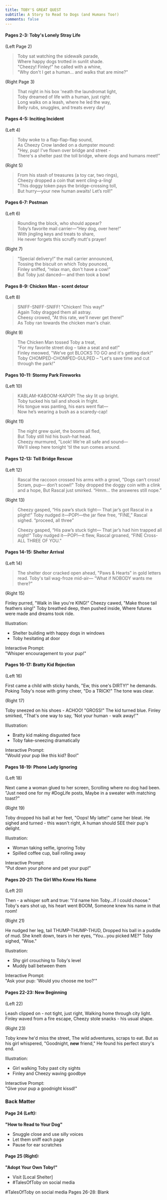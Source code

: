 ```yaml
---
title: TOBY'S GREAT QUEST
subtitle: A Story to Read to Dogs (and Humans Too!)
comments: false
---
```




#### Pages 2-3: Toby's Lonely Stray Life 
 
(Left Page 2)

> Toby sat watching the sidewalk parade,  
Where happy dogs trotted in sunlit shade.  
"Cheezy! Finley!" he called with a whine,  
"Why don't I get a human... and walks that are mine?"   

(Right Page 3)

> That night in his box 'neath the laundromat light,  
Toby dreamed of life with a human, just right:  
Long walks on a leash, where he led the way,    
Belly rubs, snuggles, and treats every day!


#### Pages 4-5: Inciting Incident

(Left 4)

> Toby woke to a flap-flap-flap sound,  
As Cheezy Crow landed on a dumpster mound:    
"Hey, pup! I've flown over bridge and street -  
There's a shelter past the toll bridge, where dogs and humans meet!"

(Right 5)

> From his stash of treasures (a toy car, two rings),  
Cheezy dropped a coin that went cling-a-ling!  
"This doggy token pays the bridge-crossing toll,  
But hurry—your new human awaits! Let’s roll!"

#### Pages 6-7: Postman

(Left 6)

> Rounding the block, who should appear?  
Toby’s favorite mail carrier—“Hey dog, over here!”  
With jingling keys and treats to share,  
He never forgets this scruffy mutt's prayer!

(Right 7)

> “Special delivery!” the mail carrier announced,  
Tossing the biscuit on which Toby pounced,   
Finley sniffed, “relax man, don't have a cow!”  
But Toby just danced— and then took a bow!

#### Pages 8-9: Chicken Man - scent detour

(Left 8)

> SNIFF-SNIFF-SNIFF! "Chicken! This way!"  
Again Toby dragged them all astray.  
Cheesy crowed, "At this rate, we'll never get there!"  
As Toby ran towards the chicken man's chair.

(Right 9)

> The Chicken Man tossed Toby a treat,  
"For my favorite street dog – take a seat and eat!"  
Finley meowed, "We’ve got BLOCKS TO GO and it's getting dark!"  
Toby CHOMPED-CHOMPED-GULPED – "Let's save time and cut through the park!"

#### Pages 10-11: Stormy Park Fireworks

(Left 10)

> KABLAM-KABOOM-KAPOP! The sky lit up bright.    
Toby tucked his tail and shook in fright.   
His tongue was panting, his ears went flat—  
Now he’s wearing a bush as a scaredy-cap!  

(Right 11)

> The night grew quiet, the booms all fled,  
But Toby still hid his bush-hat head.  
Cheezy murmured, "Look! We're all safe and sound—  
We'll sleep here tonight 'til the sun comes around. 

#### Pages 12-13: Toll Bridge Rescue

(Left 12)

>Rascal the raccoon crossed his arms with a growl,
"Dogs can’t cross! Scram, pup— don’t scowl!"
Toby dropped the doggy coin with a clink and a hope,
But Rascal just smirked. “Hmm… the answeres still nope.”

(Right 13)

> Cheezy gasped, “His paw’s stuck tight—
That jar’s got Rascal in a plight!”
Toby nudged it—POP!—the jar flew free,
“FINE,” Rascal sighed. “proceed, all three”

> Cheezy gasped, “His paw’s stuck tight—
That jar’s had him trapped all night!”
Toby nudged it—POP!—it flew,
Rascal groaned, “FINE Cross- ALL THREE OF YOU.”


#### Pages 14-15: Shelter Arrival

(Left 14)

> The shelter door cracked open ahead,
"Paws & Hearts" in gold letters read.
Toby's tail wag-froze mid-air—
"What if NOBODY wants me there?"

(Right 15)

Finley purred, "Walk in like you're KING!"
Cheezy cawed, "Make those tail feathers sing!"
Toby breathed deep, then pushed inside,
Where futures were made and dreams took ride.

Illustration:
- Shelter building with happy dogs in windows
- Toby hesitating at door

Interactive Prompt:  
"Whisper encouragement to your pup!"

#### Pages 16-17: Bratty Kid Rejection
(Left 16)

First came a child with sticky hands,
"Ew, this one's DIRTY!" he demands.
Poking Toby's nose with grimy cheer,
"Do a TRICK!" The tone was clear.

(Right 17)

Toby sneezed on his shoes - ACHOO!
"GROSS!" The kid turned blue.
Finley smirked, "That's one way to say,
'Not your human - walk away!'"

Illustration:
- Bratty kid making disgusted face
- Toby fake-sneezing dramatically

Interactive Prompt:  
"Would your pup like this kid? Boo!"

#### Pages 18-19: Phone Lady Ignoring

(Left 18)

Next came a woman glued to her screen,
Scrolling where no dog had been.
"Just need one for my #DogLife posts,
Maybe in a sweater with matching toast?"

(Right 19)

Toby dropped his ball at her feet,
"Oops! My latte!" came her bleat.
He sighed and turned - this wasn't right,
A human should SEE their pup's delight.

Illustration:
- Woman taking selfie, ignoring Toby
- Spilled coffee cup, ball rolling away

Interactive Prompt:  
"Put down your phone and pet your pup!"

#### Pages 20-21: The Girl Who Knew His Name

(Left 20)

Then - a whisper soft and true:
"I'd name him Toby...if I could choose."
Toby's ears shot up, his heart went BOOM,
Someone knew his name in that room!

(Right 21)

He nudged her leg, tail THUMP-THUMP-THUD,
Dropped his ball in a puddle of mud.
She knelt down, tears in her eyes,
"You...you picked ME?" Toby sighed, "Wise."

Illustration:
- Shy girl crouching to Toby's level
- Muddy ball between them

Interactive Prompt:  
"Ask your pup: 'Would you choose me too?'"

#### Pages 22-23: New Beginning

(Left 22)

Leash clipped on - not tight, just right,
Walking home through city light.
Finley waved from a fire escape,
Cheezy stole snacks - his usual shape.

(Right 23)

Toby knew he'd miss the street,
The wild adventures, scraps to eat.
But as his girl whispered, "Goodnight, **new** friend,"
He found his perfect story's end.

Illustration:
- Girl walking Toby past city sights
- Finley and Cheezy waving goodbye

Interactive Prompt:  
"Give your pup a goodnight kissd!"

### Back Matter
  
#### Page 24 (Left):
**"How to Read to Your Dog"**  
- Snuggle close and use silly voices  
- Let them sniff each page  
- Pause for ear scratches  

#### Page 25 (Right):
**"Adopt Your Own Toby!"**  
- Visit [Local Shelter]  
- #TalesOfToby on social media


#TalesOfToby on social media
Pages 26-28: Blank